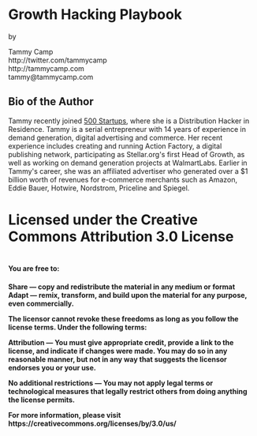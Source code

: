 <h1>Growth Hacking Playbook</h1>
by 
<br>
<p>Tammy Camp<br>
http://twitter.com/tammycamp<br>
http://tammycamp.com<br>
tammy@tammycamp.com</p></center>

<h2>Bio of the Author</h2>

<p>Tammy recently joined <a href="http://500.co">500 Startups</a>, where she is a Distribution Hacker in Residence. Tammy is a serial entrepreneur with 14 years of experience in demand generation, digital advertising and commerce. Her recent experience includes creating and running Action Factory, a digital publishing network, participating as Stellar.org's first Head of Growth, as well as working on demand generation projects at WalmartLabs.  Earlier in Tammy's career, she was an affiliated advertiser who generated over a $1 billion worth of revenues for e-commerce merchants such as Amazon, Eddie Bauer, Hotwire, Nordstrom, Priceline and Spiegel.</p>

<h1>Licensed under the Creative Commons Attribution 3.0 License<h1>

<h4>You are free to:<h4>

<b>Share</b> — copy and redistribute the material in any medium or format
<b>Adapt</b> — remix, transform, and build upon the material for any purpose, even commercially.

<p>The licensor cannot revoke these freedoms as long as you follow the license terms.
Under the following terms:</p>

<p><b>Attribution</b> — You must give <b>appropriate credit</b>, provide a link to the license, and <b>indicate if changes were made</b>. You may do so in any reasonable manner, but not in any way that suggests the licensor endorses you or your use.</p>

<p><b>No additional restrictions</b> — You may not apply legal terms or <b>technological measures</b> that legally restrict others from doing anything the license permits.</p>


<p>For more information, please visit https://creativecommons.org/licenses/by/3.0/us/</p>

